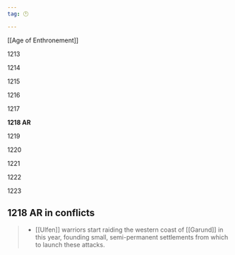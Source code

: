 ```yaml
---
tag: 🕛

---
```

[[Age of Enthronement]]


1213

1214

1215

1216

1217

**1218 AR**

1219

1220

1221

1222

1223



## 1218 AR in conflicts

>  - [[Ulfen]] warriors start raiding the western coast of [[Garund]] in this year, founding small, semi-permanent settlements from which to launch these attacks.






